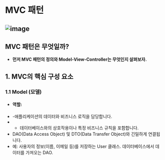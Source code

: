 # MVC 패턴 
![image](https://github.com/user-attachments/assets/f5889b1a-7e33-4ab7-8b14-0f7d5d72d2c0)
---

## MVC 패턴은 무엇일까?
 - **먼저 MVC 패턴의 정의와 Model-View-Controller는 무엇인지 살펴보자.**

## 1. MVC의 핵심 구성 요소
### 1.1 Model (모델)
- #### 역할:
- -애플리케이션의 데이터와 비즈니스 로직을 담당합니다.
- - 데이터베이스와의 상호작용이나 특정 비즈니스 규칙을 포함합니다.
- DAO(Data Access Object) 및 DTO(Data Transfer Object)와 긴밀하게 연결됩니다.
- 예: 사용자의 정보(이름, 이메일 등)를 저장하는 User 클래스. 데이터베이스에서 데이터를 가져오는 DAO.
